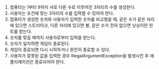 1. 컴퓨터는 1부터 9까지 서로 다른 수로 이루어진 3자리의 수를 생성한다.
2. 사용자는 조건에 맞는 3자리의 수를 입력할 수 있어야 한다.
3. 컴퓨터가 생성한 숫자와 사용자가 입력한 숫자를 비교했을 때, 같은 수가 같은 자리에 있으면 스트라이크, 다른 자리에 있으면 볼, 같은 수가 전혀 없으면 낫싱이란 힌트를 받는다.
4. 숫자를 맞출 때까지 사용자로부터 입력을 받는다.
5. 숫자가 일치하면 게임이 종료된다.
6. 게임이 종료되면 다시 시작하거나 완전히 종료할 수 있다.
7. 사용자가 잘못된 값을 입력한 경우 IllegalArgumentException을 발생시킨 후 애플리케이션은 종료되어야 한다.
